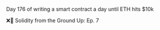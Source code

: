 Day 176 of writing a smart contract a day until ETH hits $10k

❌🦜 Solidity from the Ground Up:  Ep. 7